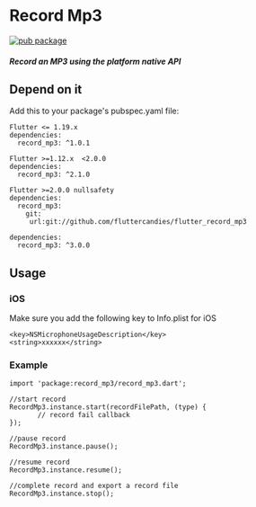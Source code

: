 # Record Mp3
[![pub package](https://img.shields.io/pub/v/record_mp3.svg)](https://pub.dartlang.org/packages/record_mp3)

##### Record an MP3 using the platform native API

## Depend on it
Add this to your package's pubspec.yaml file:

```
Flutter <= 1.19.x
dependencies:
  record_mp3: ^1.0.1
```


```
Flutter >=1.12.x  <2.0.0
dependencies:
  record_mp3: ^2.1.0
```

```
Flutter >=2.0.0 nullsafety
dependencies:
  record_mp3: 
  	git:
	 url:git://github.com/fluttercandies/flutter_record_mp3

dependencies:
  record_mp3: ^3.0.0

```


## Usage
 
 
### iOS
Make sure you add the following key to Info.plist for iOS
```
<key>NSMicrophoneUsageDescription</key>
<string>xxxxxx</string>
```
 
### Example
```
import 'package:record_mp3/record_mp3.dart';

//start record 
RecordMp3.instance.start(recordFilePath, (type) {
       // record fail callback
});
	  
//pause record
RecordMp3.instance.pause();

//resume record
RecordMp3.instance.resume();

//complete record and export a record file
RecordMp3.instance.stop();

```


